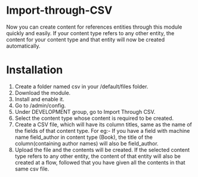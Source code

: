 # Import-through-CSV
Now you can create content for references entities through this module quickly and easily. If your content type refers to any other entity, the content for your content type and that entity will now be created automatically.

# Installation

1. Create a folder named csv in your /default/files folder.
2. Download the module.
3. Install and enable it.
3. Go to /admin/config.
4. Under DEVELOPMENT group, go to Import Through CSV.
5. Select the content type whose content is required to be created.
6. Create a CSV file, which will have its column titles, same as the name of the fields of that content type. For eg:- If you have a field with machine name field_author in content type (Book), the title of the column(containing author names) will also be field_author.
7. Upload the file and the contents will be created. If the selected content type refers to any other entity, the content of that entity will also be created at a flow, followed that you have given all the contents in that same csv file.
